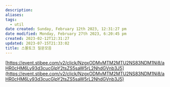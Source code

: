 ```yaml
---
description:
aliases: 
tags:
  - util
date created: Sunday, February 12th 2023, 12:31:27 pm
date modified: Monday, February 27th 2023, 6:20:45 pm
created: 2023-02-12T12:31:27
updated: 2023-07-15T21:33:02
title: 스몰토크 질문모음
---
```

[https://event.stibee.com/v2/click/NzgxODMvMTM2MTU2NS83NDM1Ni8/aHR0cHM6Ly93d3cucGlpY2tsZS5saW5rL2NhdGVnb3J5](https://event.stibee.com/v2/click/NzgxODMvMTM2MTU2NS83NDM1Ni8/aHR0cHM6Ly93d3cucGlpY2tsZS5saW5rL2NhdGVnb3J5) 
